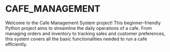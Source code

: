 # CAFE_MANAGEMENT
Welcome to the Cafe Management System project! This beginner-friendly Python project aims to streamline the daily operations of a cafe. From managing orders and inventory to tracking sales and customer preferences, this system covers all the basic functionalities needed to run a cafe efficiently. 
